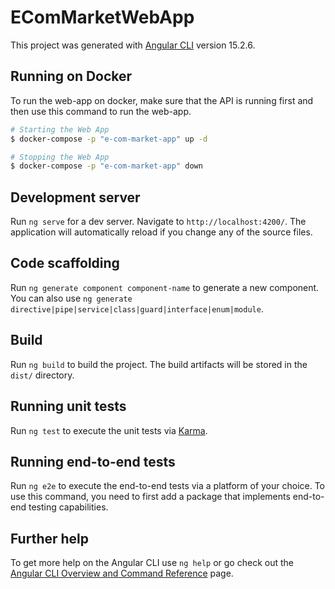 # EComMarketWebApp

This project was generated with [Angular CLI](https://github.com/angular/angular-cli) version 15.2.6.

## Running on Docker

To run the web-app on docker, make sure that the API is running first and then use this command to run the web-app.

```bash
# Starting the Web App
$ docker-compose -p "e-com-market-app" up -d

# Stopping the Web App
$ docker-compose -p "e-com-market-app" down
```

## Development server

Run `ng serve` for a dev server. Navigate to `http://localhost:4200/`. The application will automatically reload if you
change any of the source files.

## Code scaffolding

Run `ng generate component component-name` to generate a new component. You can also
use `ng generate directive|pipe|service|class|guard|interface|enum|module`.

## Build

Run `ng build` to build the project. The build artifacts will be stored in the `dist/` directory.

## Running unit tests

Run `ng test` to execute the unit tests via [Karma](https://karma-runner.github.io).

## Running end-to-end tests

Run `ng e2e` to execute the end-to-end tests via a platform of your choice. To use this command, you need to first add a
package that implements end-to-end testing capabilities.

## Further help

To get more help on the Angular CLI use `ng help` or go check out
the [Angular CLI Overview and Command Reference](https://angular.io/cli) page.
